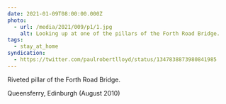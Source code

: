 ```yaml
---
date: 2021-01-09T08:00:00.000Z
photo:
  - url: /media/2021/009/p1/1.jpg
    alt: Looking up at one of the pillars of the Forth Road Bridge.
tags:
  - stay_at_home
syndication:
  - https://twitter.com/paulrobertlloyd/status/1347838873980841985
---
```


Riveted pillar of the Forth Road Bridge.

Queensferry, Edinburgh (August 2010)
